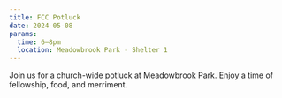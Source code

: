 ```yaml
---
title: FCC Potluck
date: 2024-05-08
params:
  time: 6–8pm
  location: Meadowbrook Park - Shelter 1
---
```

Join us for a church-wide potluck at Meadowbrook Park. Enjoy a time of fellowship, food, and merriment. 
